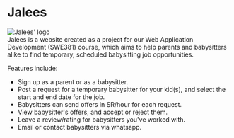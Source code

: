 # Jalees
<img src="https://i.ibb.co/bNjN2cc/logo.png" alt="Jalees' logo" border="0"><br>
Jalees is a website created as a project for our Web Application Development (SWE381) course, which aims to help parents and babysitters alike to find temporary, scheduled babysitting job opportunities.

Features include:
- Sign up as a parent or as a babysitter.
- Post a request for a temporary babysitter for your kid(s), and select the start and end date for the job.
- Babysitters can send offers in SR/hour for each request.
- View babysitter's offers, and accept or reject them.
- Leave a review/rating for babysitters you've worked with.
- Email or contact babysitters via whatsapp.
